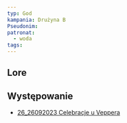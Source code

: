 ```yaml
---
typ: God
kampania: Drużyna B
Pseudonim: 
patronat:
  - woda
tags: 
---
```


## Lore

## Występowanie
- [26_26092023 Celebracje u Veppera](../sesje/26_26092023%20Celebracje%20u%20Veppera.md)





